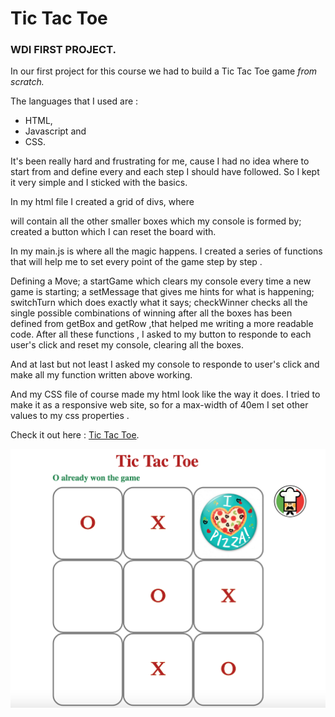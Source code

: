 Tic Tac Toe
===========

### WDI FIRST PROJECT.

In our first project for this course we had to build a Tic Tac Toe game *from scratch.*

The languages that I used are : 
  
  + HTML, 
  + Javascript and 
  + CSS.

It's been really hard and frustrating for me, cause I had no idea where to start from and define every and each step I should have followed. So I kept it very simple and I sticked with the basics.

In my html file I created a grid of divs, where <div class='console'> will contain all the other smaller boxes which my console is formed by; created a button which I can reset the board with.

In my main.js is where all the magic happens.
 I created a series of functions that will help me to set every point of the game step by step . 

Defining a Move; a startGame which clears my console every time a new game is starting;
a setMessage that gives me hints for what is happening; switchTurn which does exactly what it says; checkWinner checks all the single possible combinations of winning after all the boxes has been defined from getBox and getRow ,that helped me writing a more readable code.
After all these functions , I asked to my button to responde to each user's click and reset my console, clearing all the boxes. 

And at last but not least I asked my console to responde to user's click and make all my function written above working.

And my CSS file of course made my html look like the way it does. I tried to make it as a responsive web site, so for a max-width of 40em I set other values to my css properties .

Check it out here : [Tic Tac Toe](http://katydatt.github.io/MyTicTacToe/).

![wireframe](https://github.com/katydatt/MyTicTacToe/blob/gh-pages/Tic.png?raw=true"")